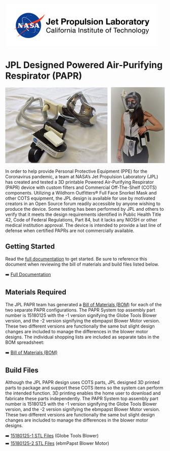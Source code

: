  ![Jet Propulsion Laboratory, California Institute of Technology (NASA JPL)](docs/etc/nasa-jpl-logo.png)
# JPL Designed Powered Air-Purifying Respirator (PAPR)

![docs/etc/overview-papr.jpg](docs/etc/overview-papr.jpg)

In order to help provide Personal Protective Equipment (PPE) for the Coronavirus pandemic, a team at NASA’s Jet Propulsion Laboratory (JPL) has created and tested a 3D printable Powered Air-Purifying Respirator (PAPR) device with custom filters and Commercial Off-The-Shelf (COTS) components. Utilizing a Wildhorn Outfitters® Full Face Snorkel Mask and other COTS equipment, the JPL design is available for use by motivated creators in an Open Source forum readily accessible by anyone wishing to produce the device. Some testing has been performed by JPL and others to verify that it meets the design requirements identified in Public Health Title 42, Code of Federal Regulations, Part 84, but it lacks any NIOSH or other medical institution approval. The device is intended to provide a last line of defense when certified PAPRs are not commercially available.
 
## Getting Started

Read the [full documentation](docs/PAPR_Background_and_Instructions.pdf) to get started. Be sure to reference this document when reviewing the bill of materials and build files listed below.

➡️ [Full Documentation](docs/PAPR_Background_and_Instructions.pdf) 

## Materials Required

The JPL PAPR team has generated a [Bill of Materials (BOM)](docs/Bill_of_Materials.xlsx) for each of the two separate PAPR configurations. The PAPR System top assembly part number is 15180125 with the -1 version signifying the Globe Tools Blower version, and the -2 version signifying the ebmpapst Blower Motor version. These two different versions are functionally the same but slight design changes are included to manage the differences in the blower motor designs. The individual shopping lists are included as separate tabs in the BOM spreadsheet:

➡️ [Bill of Materials (BOM)](docs/Bill_of_Materials.xlsx)

## Build Files

Although the JPL PAPR design uses COTS parts, JPL designed 3D printed parts to package and support these COTS items so the system can perform the intended function. 3D printing enables the home user to download and fabricate these parts independently. The PAPR System top assembly part number is 15180125 with the -1 version signifying the Globe Tools Blower version, and the -2 version signifying the ebmpapst Blower Motor version. These two different versions are functionally the same but slight design changes are included to manage the differences in the blower motor designs.

➡️ [15180125-1 STL Files](15180125-1%20Globe%20Tools%20Blower) (Globe Tools Blower)  
➡️ [15180125-2 STL Files](15180125-2%20ebmPapst%20Blower) (ebmPapst Blower Motor)
